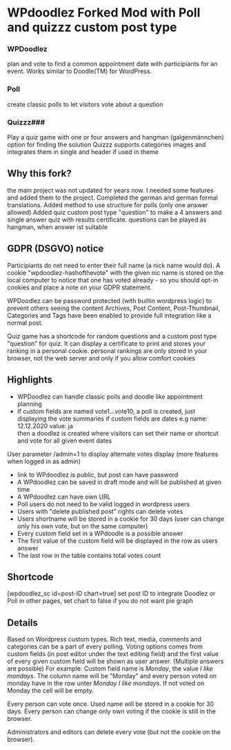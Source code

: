 # WPdoodlez Forked Mod with Poll  and quizzz custom post type

### WPDoodlez ###
plan and vote to find a common appointment date with participiants for an event. Works similar to Doodle(TM) for WordPress.

### Poll ### 
create classic polls to let visitors vote about a question

### Quizzz###
Play a quiz game with one or four answers and hangman (galgenmännchen) option for finding the solution
Quizzz supports categories images and integrates them in single and header if used in theme

## Why this fork?
the main project was not updated for years now. I needed some features and added them to the project.
Completed the german and german formal translations. Added method to use structure for polls (only one answer allowed)
Added quiz custom post type "question" to make a 4 answers and single answer quiz with results certificate. questions can be played as hangman, when answer ist suitable

## GDPR (DSGVO) notice
Participiants do net need to enter their full name (a nick name would do).
A cookie "wpdoodlez-hashofthevote" with the given nic name is stored on the local computer to
notice that one has voted already - so you should opt-in cookies and place a note on your GDPR statement.

WPDoodlez can be password protected (with builtin wordpress logic) to prevent others seeing the content
Archives, Post Content, Post-Thumbnail, Categories and Tags have been enabled to provide full integration like a normal post.

Quiz game has a shortcode for random questions and a custom post type "question" for quiz. It can display a certificate to print
and stores your ranking in a personal cookie. personal rankings are only stored in your browser, not the web server and only if you allow comfort cookies

## Highlights
* WPDoodlez can handle classic polls and doodle like appointment planning
* If custom fields are named vote1...vote10, a poll is created, just displaying the vote summaries
if custom fields are dates e.g  name: 12.12.2020    value: ja<br>
then a doodlez is created where visitors can set their name or shortcut and vote for all given event dates

User parameter /admin=1 to display alternate votes display (more features when logged in as admin)

* link to WPdoodlez is public, but post can have password
* A WPdoodlez can be saved in draft mode and will be published at given time
* A WPdoodlez can have own URL
* Poll users do not need to be valid logged in wordpress users
* Users with "delete published post" rights can delete votes
* Users shortname will be stored in a cookie for 30 days (user can change only his own vote, but on the same computer)
* Every custom field set in a WPdoodle is a possible answer
* The first value of the custom field will be displayed in the row as users answer
* The last row in the table contains total votes count

## Shortcode ##
[wpdoodlez_sc id=post-ID chart=true] set post ID to integrate Doodlez or Poll in other pages, set chart to false if you do not want pie graph

## Details
Based on Wordpress custom types. Rich text, media, comments and categories can 
be a part of every polling. Voting options comes from custom fields (in post 
editor under the text editing field) and the first value of every given custom 
field will be shown as user answer. (Multiple answers are possible)
For example: Custom field name is *Monday*, the value *I like mondays*. The 
column name will be "Monday" and every person voted on monday have in the row
unter *Monday* *I like mondays*. If not voted on Monday the cell will be empty.

Every person can vote once. Used name will be stored in a cookie for 30 days. 
Every person can change only own voting if the cookie is still in the browser.

Administrators and editors can delete every vote (but not the cookie on the 
browser).
